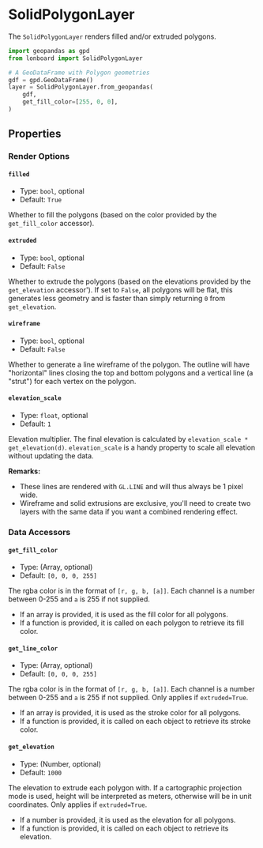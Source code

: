 # SolidPolygonLayer

The `SolidPolygonLayer` renders filled and/or extruded polygons.

```py
import geopandas as gpd
from lonboard import SolidPolygonLayer

# A GeoDataFrame with Polygon geometries
gdf = gpd.GeoDataFrame()
layer = SolidPolygonLayer.from_geopandas(
    gdf,
    get_fill_color=[255, 0, 0],
)
```

## Properties

<!-- Inherits from all [Base Layer](../core/layer.md) properties. -->

### Render Options

#### `filled`

- Type: `bool`, optional
- Default: `True`

Whether to fill the polygons (based on the color provided by the
`get_fill_color` accessor).

#### `extruded`

- Type: `bool`, optional
- Default: `False`

Whether to extrude the polygons (based on the elevations provided by the
`get_elevation` accessor'). If set to `False`, all polygons will be flat, this
generates less geometry and is faster than simply returning `0` from `get_elevation`.

#### `wireframe`

- Type: `bool`, optional
- Default: `False`

Whether to generate a line wireframe of the polygon. The outline will have
"horizontal" lines closing the top and bottom polygons and a vertical line
(a "strut") for each vertex on the polygon.

#### `elevation_scale`

- Type: `float`, optional
- Default: `1`

Elevation multiplier. The final elevation is calculated by
  `elevation_scale * get_elevation(d)`. `elevation_scale` is a handy property to scale
all elevation without updating the data.

**Remarks:**

- These lines are rendered with `GL.LINE` and will thus always be 1 pixel wide.
- Wireframe and solid extrusions are exclusive, you'll need to create two layers
  with the same data if you want a combined rendering effect.

### Data Accessors

#### `get_fill_color`

- Type: (Array, optional)
- Default: `[0, 0, 0, 255]`

The rgba color is in the format of `[r, g, b, [a]]`. Each channel is a number between 0-255 and `a` is 255 if not supplied.

- If an array is provided, it is used as the fill color for all polygons.
- If a function is provided, it is called on each polygon to retrieve its fill color.

#### `get_line_color`

- Type: (Array, optional)
- Default: `[0, 0, 0, 255]`

The rgba color is in the format of `[r, g, b, [a]]`. Each channel is a number between 0-255 and `a` is 255 if not supplied.
Only applies if `extruded=True`.

- If an array is provided, it is used as the stroke color for all polygons.
- If a function is provided, it is called on each object to retrieve its stroke color.

#### `get_elevation`

- Type: (Number, optional)
- Default: `1000`

The elevation to extrude each polygon with.
If a cartographic projection mode is used, height will be interpreted as meters,
otherwise will be in unit coordinates.
Only applies if `extruded=True`.

- If a number is provided, it is used as the elevation for all polygons.
- If a function is provided, it is called on each object to retrieve its elevation.
